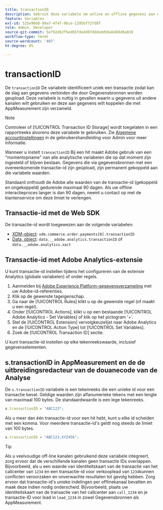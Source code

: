 ```yaml
---
title: transactionID
description: Gebruik deze variabele om online en offline gegevens aan elkaar te koppelen.
feature: Variables
exl-id: 525e90d8-99a7-4f4f-9bce-1395bf72fd8f
role: Admin, Developer
source-git-commit: 5ef92db2f5edb5fded497dddedd56abd49d8a019
workflow-type: tm+mt
source-wordcount: '407'
ht-degree: 0%

---
```


# transactionID

De `transactionID` De variabele identificeert uniek een transactie zodat kan de slag aan gegevens verbinden die door Gegevensbronnen worden geupload. Deze variabele is nuttig in gevallen waarin u gegevens uit andere kanalen wilt gebruiken en deze aan gegevens wilt koppelen die met AppMeasurement zijn verzameld.

>[!NOTE]
>
>Controleer of [!UICONTROL Transaction ID Storage] wordt toegelaten in een rapportreeks alvorens deze variabele te gebruiken. Zie [Algemene accountinstellingen](/help/admin/admin/c-manage-report-suites/c-edit-report-suites/general/general-acct-settings-admin.md) in de gebruikershandleiding voor Admin voor meer informatie.

Wanneer u instelt `transactionID` Bij een hit maakt Adobe gebruik van een &quot;momentopname&quot; van alle analytische variabelen die op dat moment zijn ingesteld of blijven bestaan. Gegevens die via gegevensbronnen met een overeenkomende transactie-id zijn geüpload, zijn permanent gekoppeld aan die variabele waarden.

Standaard onthoudt de Adobe alle waarden van de transactie-id (gekoppeld en ongekoppeld) gedurende maximaal 90 dagen. Als uw offline interactieproces langer is dan 90 dagen, neemt u contact op met de klantenservice om deze limiet te verlengen.

## Transactie-id met de Web SDK

De transactie-id wordt toegewezen aan de volgende variabelen:

* [XDM-object](/help/implement/aep-edge/xdm-var-mapping.md): `xdm.commerce.order.payments[0].transactionID`
* [Data, object](/help/implement/aep-edge/data-var-mapping.md): `data.__adobe.analytics.transactionID` of `data.__adobe.analytics.xact`

## Transactie-id met Adobe Analytics-extensie

U kunt transactie-id instellen tijdens het configureren van de extensie Analytics (globale variabelen) of onder regels.

1. Aanmelden bij [Adobe Experience Platform-gegevensverzameling](https://experience.adobe.com/data-collection) met uw Adobe-id-referenties.
2. Klik op de gewenste tageigenschap.
3. Ga naar de [!UICONTROL Rules] klikt u op de gewenste regel (of maakt u een regel).
4. Onder [!UICONTROL Actions], klikt u op een bestaande [!UICONTROL Adobe Analytics - Set Variables] of klik op het pictogram &#39;+&#39;.
5. Stel de [!UICONTROL Extension] vervolgkeuzelijst naar Adobe Analytics en de [!UICONTROL Action Type] tot [!UICONTROL Set Variables].
6. Zoek de [!UICONTROL Transaction ID] sectie.

U kunt transactie-id instellen op elke tekenreekswaarde, inclusief gegevenselementen.

## s.transactionID in AppMeasurement en de de uitbreidingsredacteur van de douanecode van de Analyse

De `s.transactionID` variabele is een tekenreeks die een unieke id voor een transactie bevat. Geldige waarden zijn alfanumerieke tekens met een lengte van maximaal 100 bytes. De standaardwaarde is een lege tekenreeks.

```js
s.transactionID = "ABC123";
```

Als u meer dan één transactie-id voor een hit hebt, kunt u elke id scheiden met een komma. Voor meerdere transactie-id&#39;s geldt nog steeds de limiet van 100 bytes.

```js
s.transactionID = "ABC123,XYZ456";
```

>[!TIP]
>
>Als u veelvoudige off-line kanalen gebruikend deze variabele integreert, zorg ervoor dat de verschillende kanalen geen transactie IDs overlappen. Bijvoorbeeld, als u een waarde van identiteitskaart van de transactie van het callcenter van `1234` en een transactie-id voor verkooplead van `1234`kunnen conflicten veroorzaken en onverwachte resultaten tot gevolg hebben. Zorg ervoor dat transactie-id&#39;s unieke indelingen per offlinekanaal bevatten en maak deze indien nodig onderscheid. Bijvoorbeeld, plaats uw identiteitskaart van de transactie van het callcenter aan `call_1234` en je transactie-ID voor lead in `lead_1234` in zowel Gegevensbronnen als AppMeasurement.
